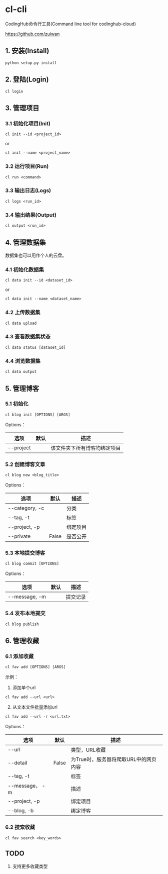 # cl-cli
CodingHub命令行工具(Command line tool for codinghub-cloud)

https://github.com/zuiwan

## 1. 安装(Install)

```
python setup.py install
```


## 2. 登陆(Login)

```
cl login
```


## 3. 管理项目
### 3.1 初始化项目(Init)

```
cl init --id <project_id>
```
or
```
cl init --name <project_name>
```

### 3.2 运行项目(Run)

```
cl run <command>
```


### 3.3 输出日志(Logs)

```
cl logs <run_id>
```

### 3.4 输出结果(Output)

```
cl output <run_id>
```

## 4. 管理数据集
数据集也可以用作个人的云盘。

### 4.1 初始化数据集
```
cl data init --id <dataset_id>
```
or
```
cl data init --name <dataset_name>
```

### 4.2 上传数据集
```
cl data upload
```

### 4.3 查看数据集状态
```
cl data status [dataset_id]
```

### 4.4 浏览数据集
```
cl data output
```


## 5. 管理博客

### 5.1 初始化
```
cl blog init [OPTIONS] [ARGS]
```
Options：

|选项|默认|描述|
|---|---|---|
|--project||该文件夹下所有博客均绑定项目|

### 5.2 创建博客文章
```
cl blog new <blog_title>
```
Options：

|选项|默认|描述|
|---|---|---|
|--category, -c||分类|
|--tag, -t||标签|
|--project, -p||绑定项目|
|--private|False|是否公开|

### 5.3 本地提交博客
```
cl blog commit [OPTIONS]
```
Options：

|选项|默认|描述|
|---|---|---|
|--message, -m||提交记录|

### 5.4 发布本地提交
```
cl blog publish
```


## 6. 管理收藏
### 6.1 添加收藏
```
cl fav add [OPTIONS] [ARGS]
```

示例：
1. 添加单个url
```
cl fav add --url <url>
```
2. 从文本文件批量添加url
```
cl fav add --url -r <url.txt>
```

Options：

|选项|默认|描述|
|---|---|---|
|--url||类型，URL收藏|
|--detail|False|为True时，服务器将爬取URL中的网页内容|
|--tag, -t||标签|
|--message， -m||描述|
|--project, -p||绑定项目|
|--blog, -b||绑定博客|

### 6.2 搜索收藏
```
cl fav search <key_words>
```


## TODO
1. 支持更多收藏类型
